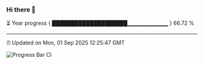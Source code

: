 ### Hi there 👋

⏳ Year progress { ████████████████████▁▁▁▁▁▁▁▁▁▁ } 66.72 %

---

⏰ Updated on Mon, 01 Sep 2025 12:25:47 GMT

![Progress Bar CI](https://github.com/code-lakshay/GitHub-Actions-Demo/workflows/Progress%20Bar%20CI/badge.svg)
